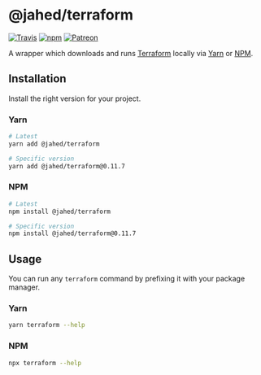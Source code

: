 # @jahed/terraform

[![Travis](https://img.shields.io/travis/jahed/node-terraform.svg)](https://travis-ci.org/jahed/node-terraform)
[![npm](https://img.shields.io/npm/v/@jahed/terraform.svg)](https://www.npmjs.com/package/@jahed/terraform)
[![Patreon](https://img.shields.io/badge/patreon-donate-f96854.svg)](https://www.patreon.com/jahed)

A wrapper which downloads and runs [Terraform](https://www.terraform.io/) 
locally via [Yarn](https://yarnpkg.com/en/) or [NPM](https://www.npmjs.com/).

## Installation

Install the right version for your project.

### Yarn

```bash
# Latest
yarn add @jahed/terraform

# Specific version
yarn add @jahed/terraform@0.11.7
```

### NPM

```bash
# Latest
npm install @jahed/terraform

# Specific version
npm install @jahed/terraform@0.11.7
```

## Usage

You can run any `terraform` command by prefixing it with your package manager.

### Yarn

```bash
yarn terraform --help
```

### NPM

```bash
npx terraform --help
```
